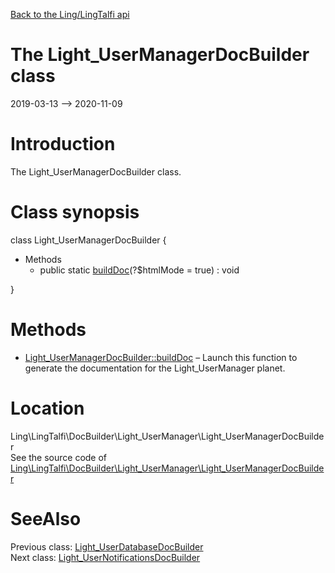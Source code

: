 [Back to the Ling/LingTalfi api](https://github.com/lingtalfi/LingTalfi/blob/master/doc/api/Ling/LingTalfi.md)



The Light_UserManagerDocBuilder class
================
2019-03-13 --> 2020-11-09






Introduction
============

The Light_UserManagerDocBuilder class.



Class synopsis
==============


class <span class="pl-k">Light_UserManagerDocBuilder</span>  {

- Methods
    - public static [buildDoc](https://github.com/lingtalfi/LingTalfi/blob/master/doc/api/Ling/LingTalfi/DocBuilder/Light_UserManager/Light_UserManagerDocBuilder/buildDoc.md)(?$htmlMode = true) : void

}






Methods
==============

- [Light_UserManagerDocBuilder::buildDoc](https://github.com/lingtalfi/LingTalfi/blob/master/doc/api/Ling/LingTalfi/DocBuilder/Light_UserManager/Light_UserManagerDocBuilder/buildDoc.md) &ndash; Launch this function to generate the documentation for the Light_UserManager planet.





Location
=============
Ling\LingTalfi\DocBuilder\Light_UserManager\Light_UserManagerDocBuilder<br>
See the source code of [Ling\LingTalfi\DocBuilder\Light_UserManager\Light_UserManagerDocBuilder](https://github.com/lingtalfi/LingTalfi/blob/master/DocBuilder/Light_UserManager/Light_UserManagerDocBuilder.php)



SeeAlso
==============
Previous class: [Light_UserDatabaseDocBuilder](https://github.com/lingtalfi/LingTalfi/blob/master/doc/api/Ling/LingTalfi/DocBuilder/Light_UserDatabase/Light_UserDatabaseDocBuilder.md)<br>Next class: [Light_UserNotificationsDocBuilder](https://github.com/lingtalfi/LingTalfi/blob/master/doc/api/Ling/LingTalfi/DocBuilder/Light_UserNotifications/Light_UserNotificationsDocBuilder.md)<br>
